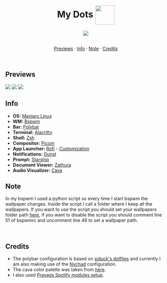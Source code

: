 <h1 align=center>My Dots <img src="https://cdn-icons-png.flaticon.com/512/2134/2134212.png" width=60 align=center></img></h1> 

<div align=center>
  <a href="https://github.com/janleigh/dotfiles/">
    <img src="https://img.shields.io/github/repo-size/felipevcc/dotfiles?color=6E93CC&labelColor=1C2325&style=for-the-badge">
  </a> 
</div> <br>

<div align=center>
  
  [Previews](#previews) · [Info](#info) · [Note](#note) · [Credits](#credits)
</div> <br>

## Previews 
<img src="https://i.imgur.com/c5NGLTq.png"></img>
<img src="https://i.imgur.com/IVErtro.png"></img>
<img src="https://i.imgur.com/YjW7Zfn.png"></img>

## Info 
* **OS:** [Manjaro Linux](https://manjaro.org/) 
* **WM:** [Bspwm](https://github.com/baskerville/bspwm)
* **Bar:** [Polybar](https://github.com/polybar/polybar) 
* **Terminal:** [Alacritty](https://github.com/alacritty/alacritty)
* **Shell:** [Zsh](https://wiki.archlinux.org/title/zsh) 
* **Compositor:** [Picom](https://github.com/yshui/picom)
* **App Launcher:** [Rofi](https://github.com/davatorium/rofi) - [Customization](https://github.com/adi1090x/rofi) 
* **Notifications:** [Dunst](https://github.com/dunst-project/dunst)
* **Prompt:** [Starship](https://starship.rs/)
* **Document Viewer:** [Zathura](https://github.com/pwmt/zathura)
* **Audio Visualizer:** [Cava](https://github.com/karlstav/cava)

## Note
In my bspwm I used a python script so every time I start bspwm the wallpaper changes. Inside the script I call a folder where I keep all the wallpapers. If you want to use the script you should set your wallpapers folder path [here](https://github.com/felipevcc/dotfiles/blob/main/config/bspwm/scripts/wallpaper.py), if you want to disable the script you should comment line 51 of bspwmrc and uncomment line 48 to set a wallpaper path.

<br>

## Credits
* The polybar configuration is based on [siduck's dotfiles](https://github.com/siduck/dotfiles) and currently I am also making use of the [Nvchad](https://github.com/NvChad/NvChad) configuration. 
* The cava color palette was taken from [here](https://github.com/lokesh-krishna/dotfiles/tree/main/catppuccin).
* I also used [Prayags Spotify modules setup](https://github.com/PrayagS/polybar-spotify).
